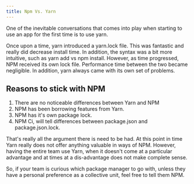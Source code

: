 ```yaml
---
title: Npm Vs. Yarn
---
```

One of the inevitable conversations that comes into play when starting
to use an app for the first time is to use yarn.

Once upon a time, yarn introduced a yarn.lock file. This was fantastic
and really did decrease install time. In addition, the syntax was a bit
more intuitive, such as yarn add vs npm install. However, as time
progressed, NPM received its own lock file. Performance time between the
two became negligible. In addition, yarn always came with its own set of
problems.

## Reasons to stick with NPM

1. There are no noticeable differences between Yarn and NPM
2. NPM has been borrowing features from Yarn.
3. NPM has it's own package lock.
4. NPM Ci, will tell differences between package.json and
   package.json.lock.

That's really all the argument there is need to be had. At this point in
time Yarn really does not offer anything valuable in ways of NPM.
However, having the entire team use Yarn, when it doesn't come at a
particular advantage and at times at a dis-advantage does not make
complete sense.

So, if your team is curious which package manager to go with, unless
they have a personal preference as a collective unit, feel free to tell
them NPM.